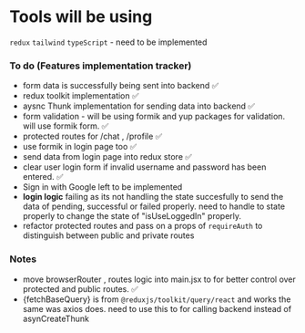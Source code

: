 # Tools will be using

`redux`
`tailwind`
`typeScript` - need to be implemented

### To do (Features implementation tracker)

- form data is successfully being sent into backend ✅
- redux toolkit implementation ✅
- aysnc Thunk implementation for sending data into backend ✅
- form validation - will be using formik and yup packages for validation. will use formik form. ✅
- protected routes for /chat , /profile ✅
- use formik in login page too ✅
- send data from login page into redux store ✅
- clear user login form if invalid username and password has been entered. ✅
- Sign in with Google left to be implemented
- **login logic** failing as its not handling the state succesfully to send the data of pending, successful or failed properly. need to handle to state properly to change the state of "isUseLoggedIn" properly.
- refactor protected routes and pass on a props of `requireAuth` to distinguish between public and private routes

### Notes

- move browserRouter , routes logic into main.jsx to for better control over protected and public routes. ✅
- {fetchBaseQuery} is from `@reduxjs/toolkit/query/react` and works the same was axios does. need to use this to for calling backend instead of asynCreateThunk

